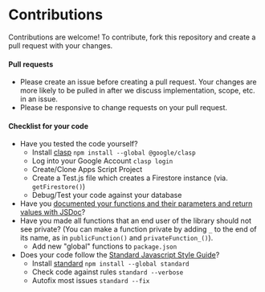 # Contributions
Contributions are welcome! To contribute, fork this repository and create a pull request with your changes.

#### Pull requests
* Please create an issue before creating a pull request. Your changes are more likely to be pulled in after we discuss implementation, scope, etc. in an issue.
* Please be responsive to change requests on your pull request.

#### Checklist for your code
* Have you tested the code yourself?
  * Install [clasp](https://developers.google.com/apps-script/guides/clasp) `npm install --global @google/clasp`
  * Log into your Google Account `clasp login`
  * Create/Clone Apps Script Project
  * Create a Test.js file which creates a Firestore instance (via. `getFirestore()`)
  * Debug/Test your code against your database
* Have you [documented your functions and their parameters and return values with JSDoc](http://usejsdoc.org/about-getting-started.html)?
* Have you made all functions that an end user of the library should not see private? (You can make a function private by adding `_` to the end of its name, as in `publicFunction()` and `privateFunction_()`).
  * Add new "global" functions to `package.json`
* Does your code follow the [Standard Javascript Style Guide](https://github.com/standard/standard)?
  * Install [standard](https://github.com/standard/standard) `npm install --global standard`
  * Check code against rules `standard --verbose`
  * Autofix most issues `standard --fix`
